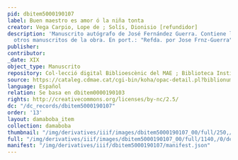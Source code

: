 ```yaml
---
pid: dbitem5000190107
label: Buen maestro es amor ó la niña tonta
creator: Vega Carpio, Lope de ; Solís, Dionisio [refundidor]
description: 'Manuscrito autógrafo de José Fernández Guerra. Contiene lecturas de
  otros manuscritos de la obra. En port.: "Refda. por Jose Frnz-Guerra". 23 h. '
publisher:
contributor:
_date: XIX
object_type: Manuscrito
repository: Col·lecció digital Biblioescènic del MAE ; Biblioteca Institut del Teatre
source: https://cataleg.cdmae.cat/cgi-bin/koha/opac-detail.pl?biblionumber=40847
language: Español
relation: Se basa en dbitem0000190103
rights: http://creativecommons.org/licenses/by-nc/2.5/
dc: "/dc_records/dbitem5000190107"
order: '13'
layout: damaboba_item
collection: damaboba
thumbnail: "/img/derivatives/iiif/images/dbitem5000190107_00/full/250,/0/default.jpg"
full: "/img/derivatives/iiif/images/dbitem5000190107_00/full/1140,/0/default.jpg"
manifest: "/img/derivatives/iiif/dbitem5000190107/manifest.json"
---
```

